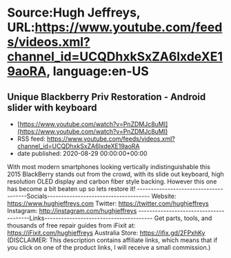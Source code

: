# Source:Hugh Jeffreys, URL:https://www.youtube.com/feeds/videos.xml?channel_id=UCQDhxkSxZA6lxdeXE19aoRA, language:en-US

## Unique Blackberry Priv Restoration - Android slider with keyboard
 - [https://www.youtube.com/watch?v=PnZDMJc8uMI](https://www.youtube.com/watch?v=PnZDMJc8uMI)
 - RSS feed: https://www.youtube.com/feeds/videos.xml?channel_id=UCQDhxkSxZA6lxdeXE19aoRA
 - date published: 2020-08-29 00:00:00+00:00

With most modern smartphones looking vertically indistinguishable this 2015 BlackBerry stands out from the crowd, with its slide out keyboard, high resolution OLED display and carbon fiber style backing. However this one has become a bit beaten up so lets restore it!
--------------------------------------Socials-------------------------------------
Website: https://www.hughjeffreys.com 
Twitter: https://twitter.com/hughjeffreys
Instagram: http://instagram.com/hughjeffreys
---------------------------------------Links---------------------------------------
Get parts, tools, and thousands of free repair guides from iFixit at: 
    https://iFixit.com/hughjeffreys
Australia Store: https://ifix.gd/2FPxhKy
(DISCLAIMER: This description contains affiliate links, which means that if you click on one of the product links, l will receive a small commission.)

